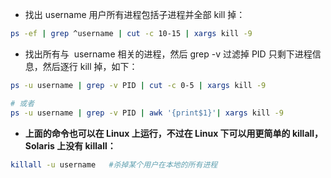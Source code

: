 - 找出 username 用户所有进程包括子进程并全部 kill 掉：

```bash
ps -ef | grep ^username | cut -c 10-15 | xargs kill -9
```

- 找出所有与  username 相关的进程，然后 grep -v 过滤掉 PID 只剩下进程信息，然后逐行 kill 掉，如下：

```bash
ps -u username | grep -v PID | cut -c 0-5 | xargs kill -9

# 或者
ps -u username | grep -v PID | awk '{print$1}'| xargs kill -9
```

- **上面的命令也可以在 Linux 上运行，不过在 Linux 下可以用更简单的 killall，Solaris 上没有 killall：**

```bash
killall -u username   #杀掉某个用户在本地的所有进程
```
